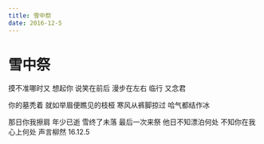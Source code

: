 ```yaml
---
title: 雪中祭
date: 2016-12-5
---
```

# 雪中祭
摸不准哪时又
想起你
说笑在前后
漫步在左右
临行 又念君

你的墓秃着
就如举眉便瞧见的枝桠
寒风从裤脚掠过
哈气都结作冰

那日你我擦肩
年少已逝
雪终了未落
最后一次来祭
他日不知漂泊何处
不知你在我心上何处
声言柳然
16.12.5